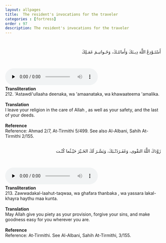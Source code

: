 ```yaml
---
layout: allpages
title:  The resident's invocations for the traveler
categories : [fortress]
order : 97
description: The resident's invocations for the traveler
---
```

&nbsp;
<div class="arabictext" dir="RTL">

أَسْتَـوْدِعُ اللَّهَ دِيـنَكَ وَأَمانَتَـكَ، وَخَـواتيـمَ عَمَـلِكَ

</div>

&nbsp;

<audio controls  preload="none">
  <source src="{{ site.baseurl }}/audio/fortress/212.mp3" type="audio/mpeg">
Your browser does not support the audio element.
</audio>&nbsp;

<div class="duaextra" tabindex="0"> <div onclick = "void(0)"><strong>Transliteration</strong></div> <div class="extra">
212. 'Astawdi'ullaaha deenaka, wa 'amaanataka, wa khawaateema 'amalika.

</div> </div> &nbsp; <div class="duaextra" tabindex="0"> <div onclick = "void(0)"><strong>Translation</strong></div> <div class="extra">
I leave your religion in the care of Allah , as well as your safety, and the last of your deeds.

</div> </div> &nbsp; <div class="duaextra" tabindex="0"> <div onclick = "void(0)"><strong>Reference</strong></div> <div class="extra">
Reference: Ahmad 2/7, At-Tirmithi 5/499. See also Al-Albani, Sahih At-Tirmithi 2/155.

</div> </div>
&nbsp;
<div class="arabictext" dir="RTL">

زَوَّدَكَ اللَّهُ التقْوى، وَغَفَـرَذَنْـبَكَ، وَيَسَّـرَ لَكَ الخَـيْرَ حَيْـثُما كُنْـت

</div>

&nbsp;

<audio controls  preload="none">
  <source src="{{ site.baseurl }}/audio/fortress/213.mp3" type="audio/mpeg">
Your browser does not support the audio element.
</audio>&nbsp;

<div class="duaextra" tabindex="0"> <div onclick = "void(0)"><strong>Transliteration</strong></div> <div class="extra">
213. Zawwadakal-laahut-taqwaa, wa ghafara thanbaka , wa yassara lakal-khayra haythu maa kunta.

</div> </div> &nbsp; <div class="duaextra" tabindex="0"> <div onclick = "void(0)"><strong>Translation</strong></div> <div class="extra">
May Allah give you piety as your provision, forgive your sins, and make goodness easy for you wherever you are.

</div> </div> &nbsp; <div class="duaextra" tabindex="0"> <div onclick = "void(0)"><strong>Reference</strong></div> <div class="extra">
Reference: At-Tirmithi. See Al-Albani, Sahih At-Tirmithi, 3/155.

</div> </div>
